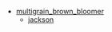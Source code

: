 * [multigrain_brown_bloomer](multigrain_brown_bloomer)
  * [jackson](multigrain_brown_bloomer/jackson)
